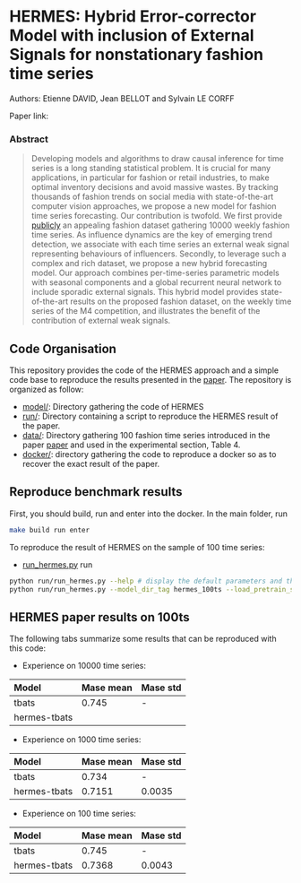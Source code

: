 # HERMES: Hybrid Error-corrector Model with inclusion of External Signals for nonstationary fashion time series

Authors: Etienne DAVID, Jean BELLOT and Sylvain LE CORFF

Paper link: 

### Abstract
> Developing models and algorithms to draw causal inference for time series is a long standing statistical problem. It is crucial for many applications, in particular for fashion or retail industries, to make optimal inventory decisions and avoid massive wastes. By tracking thousands of fashion trends on social media with state-of-the-art computer vision approaches, we propose a new model for fashion time series forecasting. Our contribution is  twofold. We first provide [publicly](http://files.heuritech.com/raw_files/f1_fashion_dataset.tar.xz) an appealing fashion dataset gathering 10000 weekly fashion time series. As influence dynamics are the key of emerging trend detection, we associate with each time series an external weak signal representing behaviours of influencers. Secondly, to leverage such a complex and rich dataset, we propose a new hybrid forecasting model. Our approach combines per-time-series parametric models with seasonal components and a global recurrent neural network to include sporadic external signals. This hybrid model provides state-of-the-art results on the proposed fashion dataset, on the weekly time series of the M4 competition, and illustrates the benefit of the contribution of external weak signals.

## Code Organisation

This repository provides the code of the HERMES approach and a simple code base to reproduce the results presented in the [paper](https://arxiv.org/pdf/2202.03224.pdf). The repository is organized as follow:

 - [model/](model/): Directory gathering the code of HERMES
 - [run/](run/): Directory containing a script to reproduce the HERMES result of the paper.
 - [data/](data/): Directory gathering 100 fashion time series introduced in the paper [paper](https://arxiv.org/pdf/2202.03224.pdf) and used in the experimental section, Table 4.
 - [docker/](docker/): directory gathering the code to reproduce a docker so as to recover the exact result of the paper. 

## Reproduce benchmark results

First, you should build, run and enter into the docker. In the main folder, run
```bash
make build run enter
```

To reproduce the result of HERMES on the sample of 100 time series:
- [run_hermes.py](run/run_hermes.py)
run
```bash
python run/run_hermes.py --help # display the default parameters and their description
python run/run_hermes.py --model_dir_tag hermes_100ts --load_pretrain_stat_model # train 10 hermes with different seeds on the sample of 100 fashion time series and save the results in the dir result/
```

## HERMES paper results on 100ts

The following tabs summarize some results that can be reproduced with this code:


 - Experience on 10000 time series:

| Model         | Mase  mean  | Mase std    |
| :-------------| :-----------| :-----------|
| tbats         |    0.745    |    -        |
| hermes-tbats  |             |             |

 - Experience on 1000 time series:

| Model         | Mase  mean  | Mase std    |
| :-------------| :-----------| :-----------|
| tbats         |    0.734    |    -        |
| hermes-tbats  |    0.7151   |    0.0035   |

 - Experience on 100 time series:

| Model         | Mase  mean  | Mase std    |
| :-------------| :-----------| :-----------|
| tbats         |    0.745    |    -        |
| hermes-tbats  |    0.7368   |    0.0043   |
